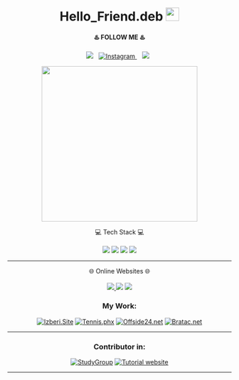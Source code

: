 <!-- ![](https://img.shields.io/badge/OS-Linux-informational?style=flat&logo=<LOGO_NAME>&logoColor=white&color=2bbc8a)
![](https://img.shields.io/badge/Editor-Atom-informational?style=flat&logo=<LOGO_NAME>&logoColor=white&color=2bbc8a)
![](https://img.shields.io/badge/Code-Ruby-informational?style=flat&logo=<LOGO_NAME>&logoColor=white&color=2bbc8a)
![](https://img.shields.io/badge/Code-HTML/CSS-informational?style=flat&logo=<LOGO_NAME>&logoColor=white&color=2bbc8a)
![](https://img.shields.io/badge/Tools-PostgreSQL-informational?style=flat&logo=<LOGO_NAME>&logoColor=white&color=2bbc8a)
![](https://img.shields.io/badge/TODO-Elixir-informational?style=flat&logo=<LOGO_NAME>&logoColor=white&color=2bbc8a)

# Hello_Friend.deb <img src="https://raw.githubusercontent.com/MartinHeinz/MartinHeinz/master/wave.gif" width="30px"> -->


<h1 align='center'>
  Hello_Friend.deb <img src="https://raw.githubusercontent.com/MartinHeinz/MartinHeinz/master/wave.gif" width="30px">
</h1>

<h4 align='center'>
    ♨️ FOLLOW ME ♨️
</h4>

<p align='center'>

<a href="https://stackoverflow.com/users/11731139/ykostov?tab=profile">
<img src="https://img.shields.io/badge/stackoverflow-%230077B5.svg?&style=for-the-badge&logo=stackoverflow&logoColor=white" /></a>&nbsp;&nbsp;
<a href="https://www.instagram.com/bratac_official/">
<img title="Instagram" src="https://img.shields.io/badge/instagram-%23E4405F.svg?&style=for-the-badge&logo=instagram&logoColor=white" />
</a>&nbsp;&nbsp;
<a href="https://www.youtube.com/channel/UCa4SDiy7yda4CTMgsjS-Phw">
<img src="https://img.shields.io/badge/youtube-%230077B5.svg?&style=for-the-badge&logo=youtube&logoColor=white" /></a>&nbsp;&nbsp;

<p align='center'>
  <a href="#"><img src="https://github-readme-stats.vercel.app/api?username=ykostov&show_icons=true&count_private=true&theme=dark" width="350"></a>
</p>

<p align='center'>
  💻 Tech Stack 💻<br/><br/>
  <img src="https://img.shields.io/badge/ubuntu-%230078D6.svg?&style=for-the-badge&logo=ubuntu&logoColor=white" />
  <img src="https://img.shields.io/badge/Elixir-Phoenix-%230071C5.svg?&style=for-the-badge&logo=elixir&logoColor=white" />
  <img src="https://img.shields.io/badge/Ruby-Rails-%230071C5.svg?&style=for-the-badge&logo=ruby&logoColor=white" />
  <img src="https://img.shields.io/badge/HTML-CSS-%2376B900.svg?&style=for-the-badge&logo=html&logoColor=white" />
</p>

***********************************

<p align='center'>
  🌐 Online Websites 🌐<br/><br/>
  <a href="https://izberi.site">
    <img src="https://img.shields.io/badge/Izberi.site-Phoenix-%230071C5.svg?&style=for-the-badge&logo=elixir&logoColor=white" />
  </a>
  <img src="https://img.shields.io/badge/Ruby-Rails-%230071C5.svg?&style=for-the-badge&logo=ruby&logoColor=white" />
  <img src="https://img.shields.io/badge/HTML-CSS-%2376B900.svg?&style=for-the-badge&logo=html&logoColor=white" />
</p>


<h3 align='center'>
    My Work:
</h3>

<p align='center'>
<a href="https://github.com/N-Patarov/bgsite_official"><img title="Izberi.Site" src="https://github-readme-stats.vercel.app/api/pin/?username=N-Patarov&repo=bgsite_official&theme=dark"></a>
<a href="https://github.com/ykostov/tennis.phx"><img title="Tennis.phx" src="https://github-readme-stats.vercel.app/api/pin/?username=ykostov&repo=tennis.phx&theme=dark"></a>
<a href="https://github.com/ykostov/offside_rails"><img title="Offside24.net" src="https://github-readme-stats.vercel.app/api/pin/?username=ykostov&repo=offside_rails&theme=dark"></a>
<a href="https://github.com/ykostov/bratac_tailwind"><img title="Bratac.net" src="https://github-readme-stats.vercel.app/api/pin/?username=ykostov&repo=bratac_tailwind&theme=dark"></a>
<!-- <a href="https://github.com/ykostov/friendczar.app"><img title="FriendCzar" src="https://github-readme-stats.vercel.app/api/pin/?username=ykostov&repo=friendczar.app&theme=dark"></a> -->
<!-- <a href="https://github.com/ykostov/falcon_rails"><img title="Falcon_rails" src="https://github-readme-stats.vercel.app/api/pin/?username=ykostov&repo=falcon_rails&theme=dark"></a> -->
</p>

***********************************

<h3 align='center'>
    Contributor in:
</h3>

<p align='center'>
<a href="https://github.com/rmilushev/studygroup"><img title="StudyGroup" src="https://github-readme-stats.vercel.app/api/pin/?username=rmilushev&repo=studygroup&theme=dark"></a>
<a href="https://github.com/AlenBG/Tutorial"><img title="Tutorial website" src="https://github-readme-stats.vercel.app/api/pin/?username=AlenBG&repo=tutorial&theme=dark"></a>
<!-- <a href="https://github.com/ykostov/friendczar.app"><img title="FriendCzar" src="https://github-readme-stats.vercel.app/api/pin/?username=ykostov&repo=friendczar.app&theme=dark"></a> -->
</p>


***********************************

<!-- ### Languages and Tools... -->

<!-- <p align="center">
 <img src="https://raw.githubusercontent.com/8bithemant/8bithemant/master/svg/dev/languages/html.svg" alt="Twitter" style="vertical-align:top; margin:4px"> <img src="https://raw.githubusercontent.com/8bithemant/8bithemant/master/svg/dev/languages/csharp.svg"alt="Twitter" style="vertical-align:top; margin:4px"> <img src="https://raw.githubusercontent.com/8bithemant/8bithemant/master/svg/dev/languages/js.svg" alt="Twitter" style="vertical-align:top; margin:4px"> <img src="https://raw.githubusercontent.com/8bithemant/8bithemant/master/svg/dev/misc/cloud.svg" alt="Twitter" style="vertical-align:top; margin:4px"> <img src="https://raw.githubusercontent.com/8bithemant/8bithemant/master/svg/dev/misc/datascience.svg" alt="Twitter" style="vertical-align:top; margin:4px"> <img src="https://raw.githubusercontent.com/8bithemant/8bithemant/master/svg/dev/services/aws.svg" alt="Twitter" style="vertical-align:top; margin:4px"> <img src="https://raw.githubusercontent.com/8bithemant/8bithemant/master/svg/dev/services/npm.svg" alt="Twitter" style="vertical-align:top; margin:4px"> <img src="https://raw.githubusercontent.com/8bithemant/8bithemant/master/svg/dev/tools/bash.svg" alt="Twitter" style="vertical-align:top; margin:4px">
 </p>
 <p align="center">
 <code><a href="https://www.python.org/" target="_blank"><img height="50" src="https://www.vectorlogo.zone/logos/ruby-lang/ruby-lang-horizontal.svg"></a></code>
<code><a href="https://www.linux.org/" target="_blank"><img height="50" src="https://www.vectorlogo.zone/logos/linux/linux-ar21.svg"></a></code>
<code><a href="https://reactjs.org/" target="_blank"><img height="50" src="https://www.vectorlogo.zone/logos/reactjs/reactjs-ar21.svg"></a></code>
<code><a href="https://www.docker.com/" target="_blank"><img height="50" src="https://www.vectorlogo.zone/logos/docker/docker-official.svg"></a></code>
<br/><br/>
</p> -->




<!-- GitHub stats -->

<!-- <br>

 ### My online work right now :)

  * [BraTac's website](https://bratac.net)
  * [OFFSide24.net](https://offside24.net) -->
  <!--* [Tennis_rails](https://tennisburgas.com)
  * [Website for a celebrity](https://vg.bratac.net) -->


<!-- ### Contributor to:

  * [N-Patarov/bgsite_official](https://github.com/N-Patarov/bgsite_official)
  * [rmilushev/studygroup](https://github.com/rmilushev/studygroup)
  * [AlenBG/Tutorial](https://github.com/AlenBG/Tutorial) -->
